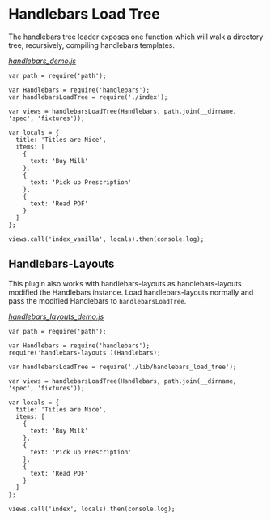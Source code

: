 # Handlebars Load Tree

The handlebars tree loader exposes one function which will walk a directory tree, recursively,
compiling handlebars templates.

[_*handlebars_demo.js*_](https://github.com/nrstott/handlebars-load-tree/blob/master/handlebars_demo.js)

    var path = require('path');

    var Handlebars = require('handlebars');
    var handlebarsLoadTree = require('./index');

    var views = handlebarsLoadTree(Handlebars, path.join(__dirname, 'spec', 'fixtures'));

    var locals = {
      title: 'Titles are Nice',
      items: [
        {
          text: 'Buy Milk'
        },
        {
          text: 'Pick up Prescription'
        },
        {
          text: 'Read PDF'
        }
      ]
    };

    views.call('index_vanilla', locals).then(console.log);

## Handlebars-Layouts

This plugin also works with handlebars-layouts as handlebars-layouts modified
the Handlebars instance. Load handlebars-layouts normally and pass the modified
Handlebars to `handlebarsLoadTree`.

[_*handlebars_layouts_demo.js*_](https://github.com/nrstott/handlebars-load-tree/blob/master/handlebars_layouts_demo.js)

    var path = require('path');

    var Handlebars = require('handlebars');
    require('handlebars-layouts')(Handlebars);

    var handlebarsLoadTree = require('./lib/handlebars_load_tree');

    var views = handlebarsLoadTree(Handlebars, path.join(__dirname, 'spec', 'fixtures'));

    var locals = {
      title: 'Titles are Nice',
      items: [
        {
          text: 'Buy Milk'
        },
        {
          text: 'Pick up Prescription'
        },
        {
          text: 'Read PDF'
        }
      ]
    };

    views.call('index', locals).then(console.log);


